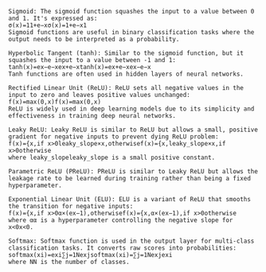     Sigmoid: The sigmoid function squashes the input to a value between 0 and 1. It's expressed as:
    σ(x)=11+e−xσ(x)=1+e−x1​
    Sigmoid functions are useful in binary classification tasks where the output needs to be interpreted as a probability.

    Hyperbolic Tangent (tanh): Similar to the sigmoid function, but it squashes the input to a value between -1 and 1:
    tanh⁡(x)=ex−e−xex+e−xtanh(x)=ex+e−xex−e−x​
    Tanh functions are often used in hidden layers of neural networks.

    Rectified Linear Unit (ReLU): ReLU sets all negative values in the input to zero and leaves positive values unchanged:
    f(x)=max⁡(0,x)f(x)=max(0,x)
    ReLU is widely used in deep learning models due to its simplicity and effectiveness in training deep neural networks.

    Leaky ReLU: Leaky ReLU is similar to ReLU but allows a small, positive gradient for negative inputs to prevent dying ReLU problem:
    f(x)={x,if x>0leaky_slope×x,otherwisef(x)={x,leaky_slope×x,​if x>0otherwise​
    where leaky_slopeleaky_slope is a small positive constant.

    Parametric ReLU (PReLU): PReLU is similar to Leaky ReLU but allows the leakage rate to be learned during training rather than being a fixed hyperparameter.

    Exponential Linear Unit (ELU): ELU is a variant of ReLU that smooths the transition for negative inputs:
    f(x)={x,if x>0α×(ex−1),otherwisef(x)={x,α×(ex−1),​if x>0otherwise​
    where αα is a hyperparameter controlling the negative slope for x<0x<0.

    Softmax: Softmax function is used in the output layer for multi-class classification tasks. It converts raw scores into probabilities:
    softmax(xi)=exi∑j=1Nexjsoftmax(xi​)=∑j=1N​exj​exi​​
    where NN is the number of classes.
